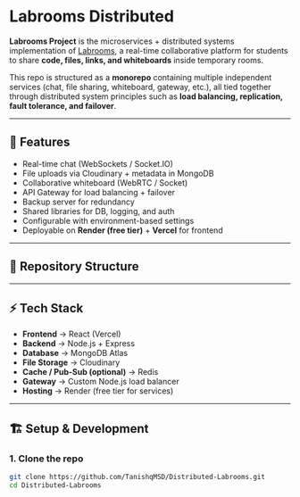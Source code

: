 # Labrooms Distributed 

**Labrooms Project** is the microservices + distributed systems implementation of [Labrooms](https://github.com/<your-normal-labrooms-repo>), a real-time collaborative platform for students to share **code, files, links, and whiteboards** inside temporary rooms.  

This repo is structured as a **monorepo** containing multiple independent services (chat, file sharing, whiteboard, gateway, etc.), all tied together through distributed system principles such as **load balancing, replication, fault tolerance, and failover**.

---

## 🚀 Features
- Real-time chat (WebSockets / Socket.IO)
- File uploads via Cloudinary + metadata in MongoDB
- Collaborative whiteboard (WebRTC / Socket)
- API Gateway for load balancing + failover
- Backup server for redundancy
- Shared libraries for DB, logging, and auth
- Configurable with environment-based settings
- Deployable on **Render (free tier)** + **Vercel** for frontend

---

## 📂 Repository Structure



---

## ⚡ Tech Stack
- **Frontend** → React (Vercel)
- **Backend** → Node.js + Express
- **Database** → MongoDB Atlas
- **File Storage** → Cloudinary
- **Cache / Pub-Sub (optional)** → Redis
- **Gateway** → Custom Node.js load balancer
- **Hosting** → Render (free tier for services)

---

## 🏗️ Setup & Development
### 1. Clone the repo
```bash
git clone https://github.com/TanishqMSD/Distributed-Labrooms.git
cd Distributed-Labrooms
